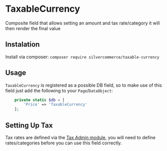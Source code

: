 # TaxableCurrency

Composite field that allows setting an amount and tax rate/category it will then
render the final value

## Instalation

Install via composer: `composer require silvercommerce/taxable-currency`

## Usage

`TaxableCurrency` is registered as a possible DB field, so to make use of this field
just add the following to your `Page`/`DataObject`:

```php
    private static $db = [
        'Price' => 'TaxableCurrency'
    ];
```

## Setting Up Tax

Tax rates are defined via the [Tax Admin module](https://github.com/silvercommerce/tax-admin),
you will need to define rates/categories before you can use this field correctly.